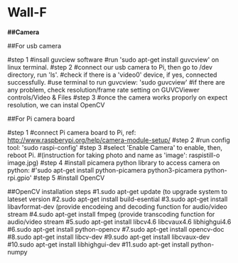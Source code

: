 # Wall-F


**##Camera**

##For usb camera

#step 1
#insall guvciew software
#run 'sudo apt-get install guvcview' on linux terminal.
#step 2
#connect our usb camera to Pi, then go to /dev directory, run 'ls'.
#check if there is a 'video0' device, if yes, connected successfully.
#use terminal to run guvcview: 'sudo guvcview'
#if there are any problem, check resolution/frame rate setting on GUVCViewer controls/Video & Files
#step 3
#once the camera works proporly on expect resolution, we can instal OpenCV

##For Pi camera board

#step 1
#connect Pi camera board to Pi, ref:  http://www.raspberypi.org/help/camera-module-setup/
#step 2
#run config tool: 'sudo raspi-config'
#step 3
#select 'Enable Camera' to enable, then, reboot Pi.
#(instruction for taking photo and name as 'image': raspistill-o image.jpg)
#step 4
#install picamera python library to access camera on python: 
#'sudo apt-get install python-picamera python3-picamera python-rpi.gpio'
#step 5
#install OpenCV

##OpenCV installation steps
#1.sudo apt-get update (to upgrade system to lateset version
#2.sudo apt-get install build-esential
#3.sudo apt-get install libavformat-dev (provide encodeing and decoding function for audio/video stream
#4.sudo apt-get install fmpeg (provide transcoding function for audio/video stream
#5.sudo apt-get install libcv4.6 libcvaux4.6 libhighgui4.6
#6.sudo apt-get install python-opencv
#7.sudo apt-get install opencv-doc
#8.sudo apt-get install libcv-dev
#9.sudo apt-get install libcvaux-dev
#10.sudo apt-get install libhighgui-dev
#11.sudo apt-get install python-numpy





